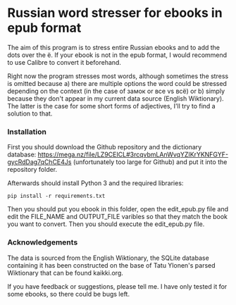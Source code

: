 # Russian word stresser for ebooks in epub format

The aim of this program is to stress entire Russian ebooks and to add the dots over the ё. If your ebook is not in the epub format, I would recommend to use Calibre to convert it beforehand.

Right now the program stresses most words, although sometimes the stress is omitted because a) there are multiple options the word could be stressed depending on the context (in the case of замок or все vs всё) or b) simply because they don't appear in my current data source (English Wiktionary). The latter is the case for some short forms of adjectives, I'll try to find a solution to that.

### Installation

First you should download the Github repository and the dictionary database: https://mega.nz/file/LZ9CEICL#3rcqvbmLAnWvqYZIKrYKNFGYF-gycRdDag7qChCE4Js (unfortunately too large for Github) and put it into the repository folder.

Afterwards should install Python 3 and the required libraries:

```
pip install -r requirements.txt
```

Then you should put you ebook in this folder, open the edit_epub.py file and edit the FILE_NAME and OUTPUT_FILE varibles so that they match the book you want to convert. Then you should execute the edit_epub.py file.

### Acknowledgements
The data is sourced from the English Wiktionary, the SQLite database containing it has been constructed on the base of Tatu Ylonen's parsed Wiktionary that can be found kaikki.org. 

If you have feedback or suggestions, please tell me. I have only tested it for some ebooks, so there could be bugs left.
